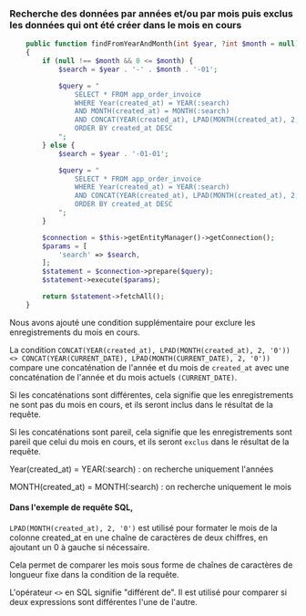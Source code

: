 
### Recherche des données par années et/ou par mois puis exclus les données qui ont été créer dans le mois en cours
```php
    public function findFromYearAndMonth(int $year, ?int $month = null): array
    {
        if (null !== $month && 0 <= $month) {
            $search = $year . '-' . $month . '-01';

            $query = "
                SELECT * FROM app_order_invoice
                WHERE Year(created_at) = YEAR(:search)
                AND MONTH(created_at) = MONTH(:search)
                AND CONCAT(YEAR(created_at), LPAD(MONTH(created_at), 2, '0')) <> CONCAT(YEAR(CURRENT_DATE), LPAD(MONTH(CURRENT_DATE), 2, '0'))
                ORDER BY created_at DESC
            ";
        } else {
            $search = $year . '-01-01';

            $query = "
                SELECT * FROM app_order_invoice
                WHERE Year(created_at) = YEAR(:search)
                AND CONCAT(YEAR(created_at), LPAD(MONTH(created_at), 2, '0')) <> CONCAT(YEAR(CURRENT_DATE), LPAD(MONTH(CURRENT_DATE), 2, '0'))
                ORDER BY created_at DESC
            ";
        }

        $connection = $this->getEntityManager()->getConnection();
        $params = [
            'search' => $search,
        ];
        $statement = $connection->prepare($query);
        $statement->execute($params);

        return $statement->fetchAll();
    }
```

Nous avons ajouté une condition supplémentaire pour exclure les enregistrements du mois en cours. 

La condition `CONCAT(YEAR(created_at), LPAD(MONTH(created_at), 2, '0')) <> CONCAT(YEAR(CURRENT_DATE), LPAD(MONTH(CURRENT_DATE), 2, '0'))` compare une concaténation de l'année et du mois de `created_at` avec une concaténation de l'année et du mois actuels `(CURRENT_DATE)`. 

Si les concaténations sont différentes, cela signifie que les enregistrements ne sont pas du mois en cours, et ils seront inclus dans le résultat de la requête.

Si les concaténations sont pareil, cela signifie que les enregistrements sont pareil que celui du mois en cours, et ils seront `exclus` dans le résultat de la requête.

Year(created_at) = YEAR(:search) : on recherche uniquement l'années

MONTH(created_at) = MONTH(:search) : on recherche uniquement le mois

#### Dans l'exemple de requête SQL, 

`LPAD(MONTH(created_at), 2, '0')` est utilisé pour formater le mois de la colonne created_at en une chaîne de caractères de deux chiffres, en ajoutant un 0 à gauche si nécessaire. 

Cela permet de comparer les mois sous forme de chaînes de caractères de longueur fixe dans la condition de la requête.

L'opérateur `<>` en SQL signifie "différent de". Il est utilisé pour comparer si deux expressions sont différentes l'une de l'autre.